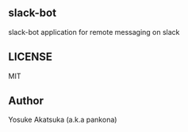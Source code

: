## slack-bot

slack-bot application for remote messaging on slack

## LICENSE

MIT

## Author

Yosuke Akatsuka (a.k.a pankona)
